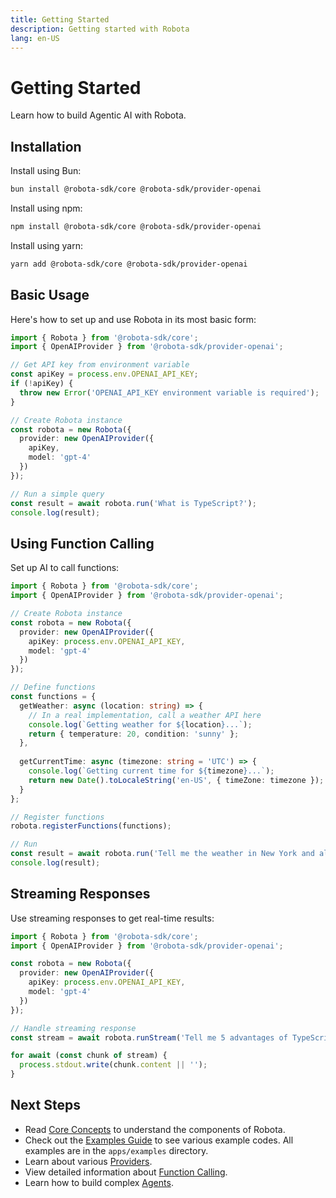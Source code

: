 ```yaml
---
title: Getting Started
description: Getting started with Robota
lang: en-US
---
```


# Getting Started

Learn how to build Agentic AI with Robota.

## Installation

Install using Bun:

```bash
bun install @robota-sdk/core @robota-sdk/provider-openai
```

Install using npm:

```bash
npm install @robota-sdk/core @robota-sdk/provider-openai
```

Install using yarn:

```bash
yarn add @robota-sdk/core @robota-sdk/provider-openai
```

## Basic Usage

Here's how to set up and use Robota in its most basic form:

```typescript
import { Robota } from '@robota-sdk/core';
import { OpenAIProvider } from '@robota-sdk/provider-openai';

// Get API key from environment variable
const apiKey = process.env.OPENAI_API_KEY;
if (!apiKey) {
  throw new Error('OPENAI_API_KEY environment variable is required');
}

// Create Robota instance
const robota = new Robota({
  provider: new OpenAIProvider({
    apiKey,
    model: 'gpt-4'
  })
});

// Run a simple query
const result = await robota.run('What is TypeScript?');
console.log(result);
```

## Using Function Calling

Set up AI to call functions:

```typescript
import { Robota } from '@robota-sdk/core';
import { OpenAIProvider } from '@robota-sdk/provider-openai';

// Create Robota instance
const robota = new Robota({
  provider: new OpenAIProvider({
    apiKey: process.env.OPENAI_API_KEY,
    model: 'gpt-4'
  })
});

// Define functions
const functions = {
  getWeather: async (location: string) => {
    // In a real implementation, call a weather API here
    console.log(`Getting weather for ${location}...`);
    return { temperature: 20, condition: 'sunny' };
  },
  
  getCurrentTime: async (timezone: string = 'UTC') => {
    console.log(`Getting current time for ${timezone}...`);
    return new Date().toLocaleString('en-US', { timeZone: timezone });
  }
};

// Register functions
robota.registerFunctions(functions);

// Run
const result = await robota.run('Tell me the weather in New York and also the current time.');
console.log(result);
```

## Streaming Responses

Use streaming responses to get real-time results:

```typescript
import { Robota } from '@robota-sdk/core';
import { OpenAIProvider } from '@robota-sdk/provider-openai';

const robota = new Robota({
  provider: new OpenAIProvider({
    apiKey: process.env.OPENAI_API_KEY,
    model: 'gpt-4'
  })
});

// Handle streaming response
const stream = await robota.runStream('Tell me 5 advantages of TypeScript');

for await (const chunk of stream) {
  process.stdout.write(chunk.content || '');
}
```

## Next Steps

- Read [Core Concepts](./core-concepts.md) to understand the components of Robota.
- Check out the [Examples Guide](../examples/index.md) to see various example codes. All examples are in the `apps/examples` directory.
- Learn about various [Providers](../providers.md).
- View detailed information about [Function Calling](./function-calling.md).
- Learn how to build complex [Agents](./building-agents.md). 